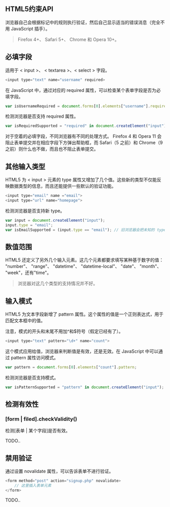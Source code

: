 ## HTML5约束API

浏览器自己会根据标记中的规则执行验证，然后自己显示适当的错误消息（完全不用 JavaScript 插手）。

> Firefox 4+、 Safari 5+、 Chrome 和 Opera 10+。

## 必填字段

适用于 < input >、 < textarea >、< select > 字段。

```js
<input type="text" name="username" required>
```

在 JavaScript 中，通过对应的 required 属性，可以检查某个表单字段是否为必填字段。

```js
var isUsernameRequired = document.forms[0].elements["username"].required;
```

检测浏览器是否支持 required 属性。

```js
var isRequiredSupported = "required" in document.createElement("input");
```

对于空着的必填字段，不同浏览器有不同的处理方式。 Firefox 4 和 Opera 11 会阻止表单提交并在相应字段下方弹出帮助框，而 Safari（5 之前）和 Chrome（9 之前）则什么也不做，而且也不阻止表单提交。

## 其他输入类型

HTML5 为 < input > 元素的 type 属性又增加了几个值。这些新的类型不仅能反映数据类型的信息，而且还能提供一些默认的验证功能。

```js
<input type="email" name ="email">
<input type="url" name="homepage">
```

检测浏览器是否支持新 type。

```js
var input = document.createElement("input");
input.type = "email";
var isEmailSupported = (input.type == "email"); // 旧浏览器会把未知的 type 值设置为 text
```

##  数值范围

HTML5 还定义了另外几个输入元素。这几个元素都要求填写某种基于数字的值： "number"、 "range"、 "datetime"、 "datetime-local"、 "date"、 "month"、 "week"，还有"time"。

> 浏览器对这几个类型的支持情况并不好。

## 输入模式

HTML5 为文本字段新增了 pattern 属性。这个属性的值是一个正则表达式，用于匹配文本框中的值。

注意，模式的开头和末尾不用加^和$符号（假定已经有了）。

```js
<input type="text" pattern="\d+" name="count">
```

这个模式应用给值，浏览器来判断值是有效，还是无效。在 JavaScript 中可以通过 pattern 属性访问模式。

```js
var pattern = document.forms[0].elements["count"].pattern;
```

检测浏览器是否支持模式。

```js
var isPatternSupported = "pattern" in document.createElement("input");
```

## 检测有效性

### [form | filed].checkValidity()

检测[表单 | 某个字段]是否有效。

TODO..

## 禁用验证

通过设置 novalidate 属性，可以告诉表单不进行验证。

```js
<form method="post" action="signup.php" novalidate>
    // 这里插入表单元素
</form>
```

TODO..